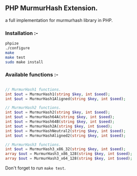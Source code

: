 ## PHP MurmurHash Extension.

a full implementation for murmurhash library in PHP.

### Installation :-

```sh
phpize
./configure
make
make test
sudo make install
```

### Available functions :-

```php

// MurmurHash1 functions.
int $out = MurmurHash1(string $key, int $seed);
int $out = MurmurHash1Aligned(string $key, int $seed);

// MurmurHash2 functions.
int $out = MurmurHash2(string $key, int $seed);
int $out = MurmurHash64A(string $key, int $seed);
int $out = MurmurHash64B(string $key, int $seed);
int $out = MurmurHash2A(string $key, int $seed);
int $out = MurmurHashNeutral2(string $key, int $seed);
int $out = MurmurHashAligned2(string $key, int $seed);

// MurmurHash3 functions.
int $out = MurmurHash3_x86_32(string $key, int $seed);
array $out = MurmurHash3_x86_128(string $key, int $seed);
array $out = MurmurHash3_x64_128(string $key, int $seed);

```

Don't forget to run `make test`.

